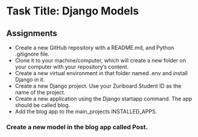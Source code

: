# Task Title: Django Models

## Assignments

* Create a new GitHub repository with a README.md, and Python .gitignore file.
* Clone it to your machine/computer, which will create a new folder on your computer with your repository’s content.
* Create a new virtual environment in that folder named .env and install Django in it.
* Create a new Django project. Use your Zuriboard Student ID as the name of the project.
* Create a new application using the Django startapp command. The app should be called blog.
* Add the blog app to the main_projects INSTALLED_APPS.

### Create a new model in the blog app called Post.
